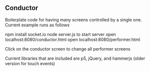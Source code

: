 Conductor
---------

Boilerplate code for having many screens controlled by a single one. Current
example runs as follows

npm install socket.io
node server.js to start server
open localhost:8080/conductor.html
open localhost:8080/performer.html

Click on the conductor screen to change all performer screens

Current libraries that are included are p5, jQuery, and hammerjs (older version for touch
events)
